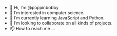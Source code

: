 - 👋 Hi, I’m @poppinbobby
- 👀 I’m interested in computer science.
- 🌱 I’m currently learning JavaScript and Python.
- 💞️ I’m looking to collaborate on all kinds of projects.
- 📫 How to reach me ...

<!---
poppinbobby/poppinbobby is a ✨ special ✨ repository because its `README.md` (this file) appears on your GitHub profile.
You can click the Preview link to take a look at your changes.
--->
